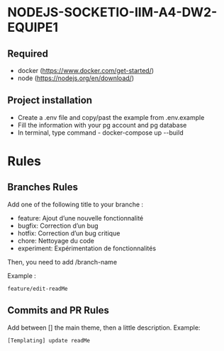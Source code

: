 # NODEJS-SOCKETIO-IIM-A4-DW2-EQUIPE1

## Required
- docker (https://www.docker.com/get-started/)
- node (https://nodejs.org/en/download/)

## Project installation

- Create a .env file and copy/past the example from .env.example
- Fill the information with your pg account and pg database
- In terminal, type command - docker-compose up --build

# Rules
## Branches Rules

Add one of the following title to your branche :

- feature: Ajout d’une nouvelle fonctionnalité
- bugfix: Correction d’un bug
- hotfix: Correction d’un bug critique
- chore: Nettoyage du code
- experiment: Expérimentation de fonctionnalités

Then, you need to add /branch-name

Example : 
```
feature/edit-readMe
```

## Commits and PR Rules

Add between [] the main theme, then a little description.
Example: 
```
[Templating] update readMe
```

